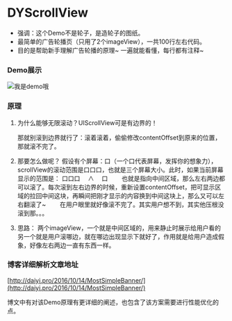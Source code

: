 # DYScrollView
* 强调：这个Demo不是轮子，是造轮子的图纸。
* 最简单的广告轮播页（只用了2个imageView），一共100行左右代码。  
* 目的是帮助新手理解广告轮播的原理~ 一遍就能看懂，每行都有注释~

### Demo展示

![我是demo哦](DYScrollView.gif)

### 原理

1. 为什么能够无限滚动？UIScrollView可是有边界的！

    那就别滚到边界就行了：滚着滚着，偷偷修改contentOffset到原来的位置，那就滚不完了。
2. 那要怎么做呢？
    假设有个屏幕：口（一个口代表屏幕，发挥你的想象力），scrollView的滚动范围是口口口，也就是三个屏幕大小。此时，如果当前屏幕显示的范围是：
    口口口
    　∧
    　口
    　　也就是指向中间区域，那么左右两边都可以滚了。每次滚到左右边界的时候，重新设置contentOffset，把可显示区域的拉回中间这块，再瞬间把刚才显示的内容换到中间这块上，那么又可以左右翻滚了~
    　　在用户眼里就好像滚不完了。其实用户想不到，其实他压根没滚到那。。。
3. 思路：
    两个imageView，一个就是中间区域的，用来静止时展示给用户看的另一个就是用户滚哪边，就在哪边出现显示下就好了，作用就是给用户造成假象，好像左右两边一直有东西一样。  

### 博客详细解析文章地址  
[http://daiyi.pro/2016/10/14/MostSimpleBanner/](http://daiyi.pro/2016/10/14/MostSimpleBanner/)

博文中有对该Demo原理有更详细的阐述，也包含了该方案需要进行性能优化的点。